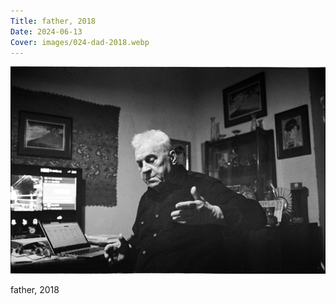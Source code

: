 ```yaml
---
Title: father, 2018
Date: 2024-06-13
Cover: images/024-dad-2018.webp
---
```


![father, 2018](images/024-dad-2018@2x.webp)

father, 2018
